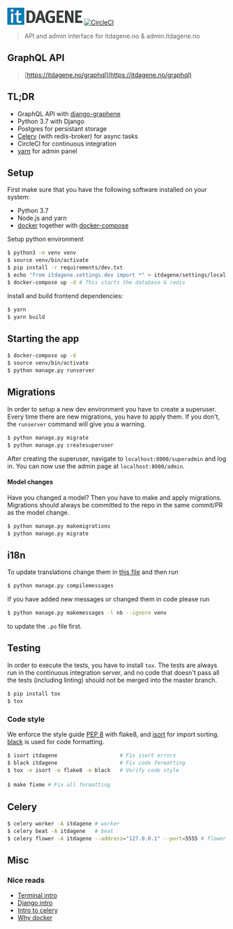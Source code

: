 ![itDAGENE](itdagene/assets/img/itdagene_flat.png) [![CircleCI](https://circleci.com/gh/itdagene-ntnu/itdagene.svg?style=svg)](https://circleci.com/gh/itdagene-ntnu/itdagene)

> API and admin interface for itdagene.no & admin.itdagene.no

## GraphQL API

> [https://itdagene.no/graphql](https://itdagene.no/graphql)

## TL;DR

- GraphQL API with [django-graphene]
- Python 3.7 with Django
- Postgres for persistant storage
- [Celery] (with redis-broker) for async tasks
- CircleCI for continuous integration
- [yarn] for admin panel

## Setup

First make sure that you have the following software installed on your system:

- Python 3.7
- Node.js and yarn
- [docker] together with [docker-compose]

Setup python environment

```bash
$ python3 -m venv venv
$ source venv/bin/activate
$ pip install -r requirements/dev.txt
$ echo "from itdagene.settings.dev import *" > itdagene/settings/local.py
$ docker-compose up -d # This starts the database & redis
```

Install and build frontend dependencies:

```bash
$ yarn
$ yarn build
```

## Starting the app

```bash
$ docker-compose up -d
$ source venv/bin/activate
$ python manage.py runserver
```

## Migrations

In order to setup a new dev environment you have to create a superuser. Every time there are new migrations, you have to apply them. If you don't, the `runserver` command will give you a warning.

```bash
$ python manage.py migrate
$ python manage.py createsuperuser
```

After creating the superuser, navigate to `localhost:8000/superadmin` and log in.
You can now use the admin page at `localhost:8000/admin`.

#### Model changes

Have you changed a model? Then you have to make and apply migrations. Migrations should always be committed to the repo in the same commit/PR as the model change.

```bash
$ python manage.py makemigrations
$ python manage.py migrate
```

## i18n

To update translations change them in [this file](itdagene/locale/nb/LC_MESSAGES/django.po) and then run
```bash
$ python manage.py compilemessages
```

If you have added new messages or changed them in code please run
```bash
$ python manage.py makemessages -l nb --ignore venv
```
to update the `.po` file first.

## Testing

In order to execute the tests, you have to install `tox`. The tests are always run in the continuous integration server, and no code that doesn't pass all the tests (including linting) should not be merged into the master branch.

```bash
$ pip install tox
$ tox
```

### Code style

We enforce the style guide [PEP 8] with flake8, and [isort] for import sorting. [black] is used for code formatting.

```bash
$ isort itdagene                    # Fix isort errors
$ black itdagene                    # Fix code formatting
$ tox -e isort -e flake8 -e black   # Verify code style

$ make fixme # Fix all formatting
```

## Celery

```bash
$ celery worker -A itdagene # worker
$ celery beat -A itdagene   # beat
$ celery flower -A itdagene --address="127.0.0.1" --port=5555 # flower
```

## Misc

### Nice reads

- [Terminal intro](https://www.digitalocean.com/community/tutorials/an-introduction-to-the-linux-terminal)
- [Django intro](https://www.djangoproject.com/start/)
- [Intro to celery](http://docs.celeryproject.org/en/latest/getting-started/introduction.html)
- [Why docker](https://www.docker.com/what-container)

[docker]: https://www.docker.com/community-edition
[docker-compose]: https://docs.docker.com/compose/overview/
[pep 8]: https://www.python.org/dev/peps/pep-0008/
[isort]: https://github.com/timothycrosley/isort
[black]: https://github.com/ambv/black
[django-graphene]: https://github.com/graphql-python/graphene-django
[celery]: http://www.celeryproject.org/
[yarn]: https://yarnpkg.com/
[webpack]: https://webpack.js.org/
